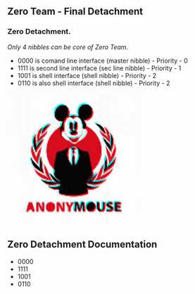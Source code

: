 ## Zero Team - Final Detachment

### Zero Detachment.

*Only 4 nibbles can be core of Zero Team.*

- 0000 is comand line interface (master nibble) - Priority - 0
- 1111 is second line interface (sec line nibble) - Priority - 1
- 1001 is shell interface (shell nibble) - Priority - 2
- 0110 is also shell interface (shell nibble) - Priority - 2

<p align="left">
  <img src="https://github.com/antistereotip/ghost/blob/main/SOCIETY/mouseanimation.gif" width="300" />
</p>

## Zero Detachment Documentation

- 0000
- 1111
- 1001
- 0110


